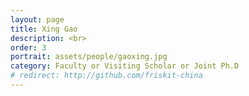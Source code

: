 ```yaml
---
layout: page
title: Xing Gao
description: <br>
order: 3
portrait: assets/people/gaoxing.jpg
category: Faculty or Visiting Scholar or Joint Ph.D
# redirect: http://github.com/friskit-china
---
```

